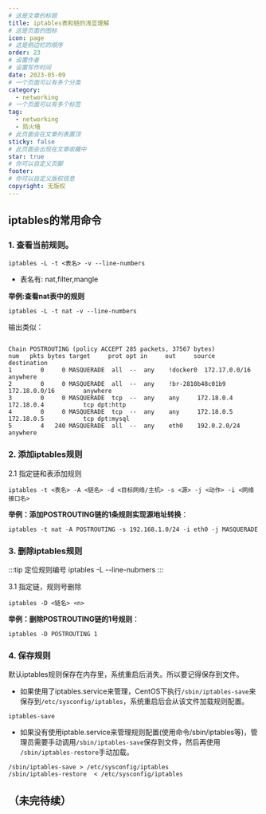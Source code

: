 ```yaml
---
# 这是文章的标题
title: iptables表和链的浅显理解
# 这是页面的图标
icon: page
# 这是侧边栏的顺序
order: 23
# 设置作者
# 设置写作时间
date: 2023-05-09
# 一个页面可以有多个分类
category:
  - networking
# 一个页面可以有多个标签
tag:
  - networking
  - 防火墙
# 此页面会在文章列表置顶
sticky: false
# 此页面会出现在文章收藏中
star: true
# 你可以自定义页脚
footer: 
# 你可以自定义版权信息
copyright: 无版权
---
```





## iptables的常用命令

### 1. 查看当前规则。

```shell
iptables -L -t <表名> -v --line-numbers
```
- 表名有: nat,filter,mangle

**举例:查看nat表中的规则**
```shell
iptables -L -t nat -v --line-numbers
```

输出类似：
```plain

Chain POSTROUTING (policy ACCEPT 285 packets, 37567 bytes)
num   pkts bytes target     prot opt in     out     source               destination
1        0     0 MASQUERADE  all  --  any    !docker0  172.17.0.0/16        anywhere
2        0     0 MASQUERADE  all  --  any    !br-2810b48c01b9  172.18.0.0/16        anywhere
3        0     0 MASQUERADE  tcp  --  any    any     172.18.0.4           172.18.0.4           tcp dpt:http
4        0     0 MASQUERADE  tcp  --  any    any     172.18.0.5           172.18.0.5           tcp dpt:mysql
5        4   240 MASQUERADE  all  --  any    eth0    192.0.2.0/24         anywhere
```

### 2. 添加iptables规则


2.1 指定链和表添加规则
``` shell
iptables -t <表名> -A <链名> -d <目标网络/主机> -s <源> -j <动作> -i <网络接口名>
```
**举例：添加POSTROUTING链的1条规则实现源地址转换**：
```
iptables -t nat -A POSTROUTING -s 192.168.1.0/24 -i eth0 -j MASQUERADE
```


### 3. 删除iptables规则

:::tip 定位规则编号
iptables -L --line-nubmers
:::

3.1 指定链，规则号删除
``` shell
iptables -D <链名> <n>
```
**举例：删除POSTROUTING链的1号规则**：
```
iptables -D POSTROUTING 1
```


### 4. 保存规则

默认iptables规则保存在内存里，系统重启后消失。所以要记得保存到文件。

- 如果使用了iptables.service来管理，CentOS下执行`/sbin/iptables-save`来保存到`/etc/sysconfig/iptables`，系统重启后会从该文件加载规则配置。
```shell
iptables-save 
```

- 如果没有使用iptable.service来管理规则配置(使用命令/sbin/iptables等)，管理员需要手动调用`/sbin/iptables-save`保存到文件，然后再使用` /sbin/iptables-restore`手动加载。

``` shell
/sbin/iptables-save > /etc/sysconfig/iptables
/sbin/iptables-restore  < /etc/sysconfig/iptables
```

## （未完待续）